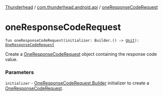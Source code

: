 [Thunderhead](../index.md) / [com.thunderhead.android.api](index.md) / [oneResponseCodeRequest](./one-response-code-request.md)

# oneResponseCodeRequest

`fun oneResponseCodeRequest(initializer: Builder.() -> `[`Unit`](https://kotlinlang.org/api/latest/jvm/stdlib/kotlin/-unit/index.html)`): `[`OneResponseCodeRequest`](../com.thunderhead.android.api.interactions/-one-response-code-request/index.md)

Create a [OneResponseCodeRequest](../com.thunderhead.android.api.interactions/-one-response-code-request/index.md) object containing the response code value.

### Parameters

`initializer` - [OneResponseCodeRequest.Builder](../com.thunderhead.android.api.interactions/-one-response-code-request/-builder/index.md) initializer to create a [OneResponseCodeRequest](../com.thunderhead.android.api.interactions/-one-response-code-request/index.md).